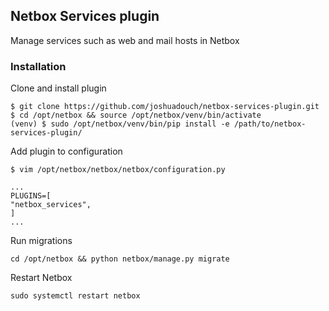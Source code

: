 ## Netbox Services plugin

Manage services such as web and mail hosts in Netbox

### Installation
Clone and install plugin
```
$ git clone https://github.com/joshuadouch/netbox-services-plugin.git
$ cd /opt/netbox && source /opt/netbox/venv/bin/activate
(venv) $ sudo /opt/netbox/venv/bin/pip install -e /path/to/netbox-services-plugin/
```
Add plugin to configuration
```
$ vim /opt/netbox/netbox/netbox/configuration.py

...
PLUGINS=[
"netbox_services",
]
...
```
Run migrations
```
cd /opt/netbox && python netbox/manage.py migrate
```
Restart Netbox
```
sudo systemctl restart netbox
```
